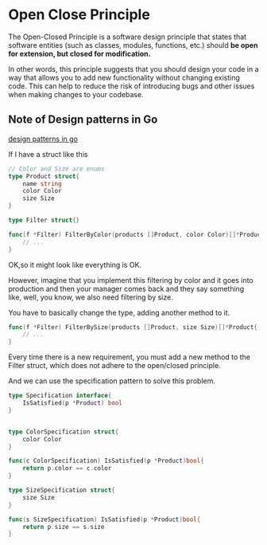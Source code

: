 # Open Close Principle



The Open-Closed Principle is a software design principle that states that software entities (such as classes, modules, functions, etc.) should **be open for extension, but closed for modification.**



In other words, this principle suggests that you should design your code in a way that allows you to add new functionality without changing existing code. This can help to reduce the risk of introducing bugs and other issues when making changes to your codebase.



## Note of Design patterns in Go



[design patterns in go](https://www.udemy.com/course/design-patterns-go/learn/lecture/16912634#questions)



If I have a struct like this

```go
// Color and Size are enums
type Product struct{
    name string
    color Color
    size Size
}

type Filter struct{}

func(f *Filter) FilterByColor(products []Product, color Color)[]*Product{
    // ...
}

```



OK,so it might look like everything is OK.

However, imagine that you implement this filtering by color and it goes into production and then your manager comes back and they say something like, well, you know, we also need filtering by size.

You have to basically change the type, adding another method to it.

```go
func(f *Filter) FilterBySize(products []Product, size Size)[]*Product{
    // ...
}
```

Every time there is a new requirement, you must add a new method to the Filter struct, which does not adhere to the open/closed principle.



And we can use the specification pattern to solve this problem.

```go
type Specification interface{
    IsSatisfied(p *Product) bool
}


type ColorSpecification struct{
    color Color
}

func(c ColorSpecification) IsSatisfied(p *Product)bool{
    return p.color == c.color
}

type SizeSpecification struct{
    size Size
}

func(s SizeSpecification) IsSatisfied(p *Product)bool{
    return p.size == s.size
}
```


